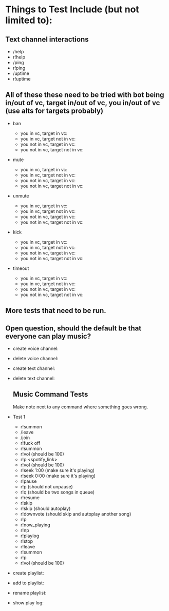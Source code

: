 # Things to Test Include (but not limited to):

## Text channel interactions

- /help
- r!help
- /ping
- r!ping
- /uptime
- r!uptime

## All of these these need to be tried with bot being in/out of vc, target in/out of vc, you in/out of vc (use alts for targets probably)

- ban
    
    - you in vc, target in vc:
    - you in vc, target not in vc:
    - you not in vc, target in vc:
    - you not in vc, target not in vc:
    
- mute
    
    - you in vc, target in vc:
    - you in vc, target not in vc:
    - you not in vc, target in vc:
    - you not in vc, target not in vc:
	
- unmute
    
    - you in vc, target in vc:
    - you in vc, target not in vc:
    - you not in vc, target in vc:
    - you not in vc, target not in vc:
	
- kick
    
    - you in vc, target in vc:
    - you in vc, target not in vc:
    - you not in vc, target in vc:
    - you not in vc, target not in vc:
    
- timeout
    
    - you in vc, target in vc:
    - you in vc, target not in vc:
    - you not in vc, target in vc:
    - you not in vc, target not in vc:

## More tests that need to be run.
## Open question, should the default be that everyone can play music?

- create voice channel:
- delete voice channel:
- create text channel:
- delete text channel:

  ## Music Command Tests
  Make note next to any command where something goes wrong.
- Test 1
	- r!summon
	- /leave
	- /join
	- r!fuck off
	- r!summon
	- r!vol (should be 100)
	- r!p <spotify_link>
	- r!vol (should be 100) 
	- r!seek 1:00 (make sure it's playing)
	- r!seek 0:00 (make sure it's playing)
	- r!pause
	- r!p <youtube link> (should not unpause)
	- r!q (should be two songs in queue)
	- r!resume
	- r!skip
	- r!skip (should autoplay)
	- r!downvote (should skip and autoplay another song)
	- r!p <Name of a Song>
	- r!now_playing
	- r!np
	- r!playlog
	- r!stop
	- r!leave
	- r!summon
	- r!p <Name of a Song>
	- r!vol (should be 100)
- create playlist:
- add to playlist:
- rename playlist:
- show play log:
